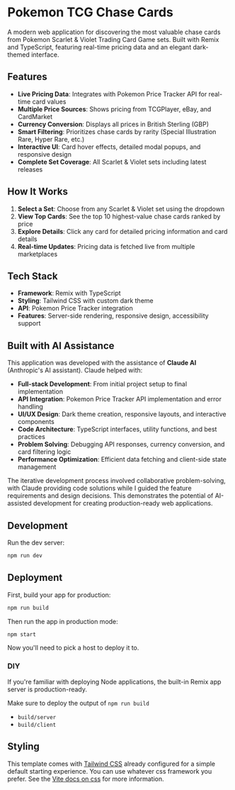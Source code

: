 # Pokemon TCG Chase Cards

A modern web application for discovering the most valuable chase cards from Pokemon Scarlet & Violet Trading Card Game sets. Built with Remix and TypeScript, featuring real-time pricing data and an elegant dark-themed interface.

## Features

- **Live Pricing Data**: Integrates with Pokemon Price Tracker API for real-time card values
- **Multiple Price Sources**: Shows pricing from TCGPlayer, eBay, and CardMarket
- **Currency Conversion**: Displays all prices in British Sterling (GBP)
- **Smart Filtering**: Prioritizes chase cards by rarity (Special Illustration Rare, Hyper Rare, etc.)
- **Interactive UI**: Card hover effects, detailed modal popups, and responsive design
- **Complete Set Coverage**: All Scarlet & Violet sets including latest releases

## How It Works

1. **Select a Set**: Choose from any Scarlet & Violet set using the dropdown
2. **View Top Cards**: See the top 10 highest-value chase cards ranked by price
3. **Explore Details**: Click any card for detailed pricing information and card details
4. **Real-time Updates**: Pricing data is fetched live from multiple marketplaces

## Tech Stack

- **Framework**: Remix with TypeScript
- **Styling**: Tailwind CSS with custom dark theme
- **API**: Pokemon Price Tracker integration
- **Features**: Server-side rendering, responsive design, accessibility support

## Built with AI Assistance

This application was developed with the assistance of **Claude AI** (Anthropic's AI assistant). Claude helped with:

- **Full-stack Development**: From initial project setup to final implementation
- **API Integration**: Pokemon Price Tracker API implementation and error handling
- **UI/UX Design**: Dark theme creation, responsive layouts, and interactive components
- **Code Architecture**: TypeScript interfaces, utility functions, and best practices
- **Problem Solving**: Debugging API responses, currency conversion, and card filtering logic
- **Performance Optimization**: Efficient data fetching and client-side state management

The iterative development process involved collaborative problem-solving, with Claude providing code solutions while I guided the feature requirements and design decisions. This demonstrates the potential of AI-assisted development for creating production-ready web applications.

## Development

Run the dev server:

```sh
npm run dev
```

## Deployment

First, build your app for production:

```sh
npm run build
```

Then run the app in production mode:

```sh
npm start
```

Now you'll need to pick a host to deploy it to.

### DIY

If you're familiar with deploying Node applications, the built-in Remix app server is production-ready.

Make sure to deploy the output of `npm run build`

- `build/server`
- `build/client`

## Styling

This template comes with [Tailwind CSS](https://tailwindcss.com/) already configured for a simple default starting experience. You can use whatever css framework you prefer. See the [Vite docs on css](https://vitejs.dev/guide/features.html#css) for more information.
